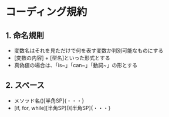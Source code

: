 # コーディング規約

## 1. 命名規則
   - 変数名はそれを見ただけで何を表す変数か判別可能なものにする
   - \[変数の内容\] + \[型名\]といった形式とする
   - 真偽値の場合は、「is~」「can~」「動詞~」の形とする
## 2. スペース
   - メソッド名()[半角SP]{・・・}
   - [if, for, while]\[半角SP\]()[半角SP]{・・・}